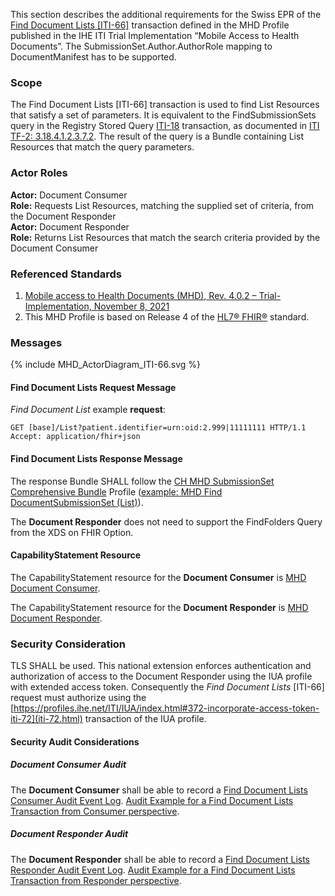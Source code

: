 This section describes the additional requirements for the Swiss EPR of the [Find Document Lists
[ITI-66]](https://profiles.ihe.net/ITI/MHD/ITI-66.html) transaction defined in the MHD Profile published in the IHE ITI
Trial Implementation “Mobile Access to Health Documents”. The SubmissionSet.Author.AuthorRole mapping to 
DocumentManifest has to be supported.

### Scope

The Find Document Lists [ITI-66] transaction is used to find List Resources
that satisfy a set of parameters. It is equivalent to the FindSubmissionSets query in the Registry
Stored Query [ITI-18](https://profiles.ihe.net/ITI/TF/Volume2/ITI-18.html) transaction, as documented in [ITI TF-2: 3.18.4.1.2.3.7.2](https://profiles.ihe.net/ITI/TF/Volume2/ITI-18.html#3.18.4.1.2.3.7.2).
The result of the query is a Bundle containing List Resources that match the query parameters.

### Actor Roles

**Actor:** Document Consumer   
**Role:** Requests List Resources, matching the supplied set of criteria, from the Document Responder   
**Actor:** Document Responder   
**Role:** Returns List Resources that match the search criteria provided by the Document Consumer   

### Referenced Standards

1. [Mobile access to Health Documents (MHD), Rev. 4.0.2 – Trial-Implementation,  November 8, 2021](https://profiles.ihe.net/ITI/MHD/index.html)   
2. This MHD Profile is based on Release 4 of the [HL7® FHIR®](https://hl7.org/fhir/R4/index.html) standard.

### Messages

<div>{% include MHD_ActorDiagram_ITI-66.svg %}</div>

#### Find Document Lists Request Message

_Find Document List_ example **request**:
```
GET [base]/List?patient.identifier=urn:oid:2.999|11111111 HTTP/1.1
Accept: application/fhir+json
```

#### Find Document Lists Response Message

The response Bundle SHALL follow the [CH MHD SubmissionSet Comprehensive Bundle](StructureDefinition-ch-mhd-submissionset-comprehensive-bundle.html)
Profile ([example: MHD Find DocumentSubmissionSet (List)](Bundle-Bundle-FindSubmissionSets.html)).

The **Document Responder** does not need to support the FindFolders Query from the XDS on FHIR Option.

#### CapabilityStatement Resource

The CapabilityStatement resource for the **Document Consumer** is [MHD Document Consumer](CapabilityStatement-CH.MHD.DocumentConsumer.html).

The CapabilityStatement resource for the **Document Responder** is [MHD Document Responder](CapabilityStatement-CH.MHD.DocumentResponder.html).

### Security Consideration

TLS SHALL be used. This national extension enforces authentication and authorization of access to the Document 
Responder using the IUA profile with extended access token. Consequently the _Find Document Lists_ [ITI-66] request 
must authorize using the [https://profiles.ihe.net/ITI/IUA/index.html#372-incorporate-access-token-iti-72](iti-72.html) transaction of the IUA profile.

#### Security Audit Considerations

##### Document Consumer Audit

The **Document Consumer** shall be able to record a
[Find Document Lists Consumer Audit Event Log](https://profiles.ihe.net/ITI/MHD/StructureDefinition-IHE.MHD.FindDocumentLists.Audit.Consumer.html).
[Audit Example for a Find Document Lists Transaction from Consumer perspective](https://profiles.ihe.net/ITI/MHD/AuditEvent-ex-auditFindDocumentLists-consumer.html).

##### Document Responder Audit

The **Document Responder** shall be able to record a
[Find Document Lists Responder Audit Event Log](https://profiles.ihe.net/ITI/MHD/StructureDefinition-IHE.MHD.FindDocumentLists.Audit.Responder.html).
[Audit Example for a Find Document Lists Transaction from Responder perspective](https://profiles.ihe.net/ITI/MHD/AuditEvent-ex-auditFindDocumentLists-responder.html).
